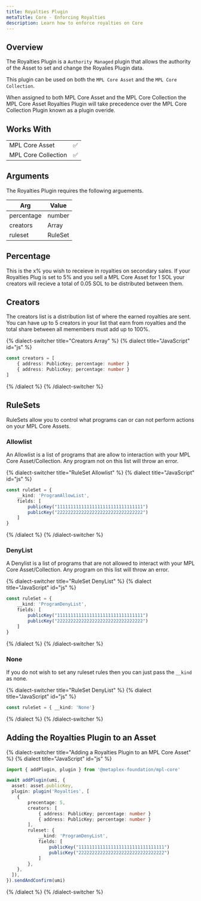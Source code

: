 ```yaml
---
title: Royalties Plugin
metaTitle: Core - Enforcing Royalties
description: Learn how to enforce royalties on Core
---
```


## Overview

The Royalties Plugin is a `Authority Managed` plugin that allows the authority of the Asset to set and change the Royalies Plugin data.

This plugin can be used on both the `MPL Core Asset` and the `MPL Core Collection`.

When assigned to both MPL Core Asset and the MPL Core Collection the MPL Core Asset Royalties Plugin will take precedence over the MPL Core Collection Plugin known as a plugin overide.

## Works With

|                     |     |
| ------------------- | --- |
| MPL Core Asset      | ✅  |
| MPL Core Collection | ✅  |

## Arguments

The Royalties Plugin requires the following arguements.

| Arg        | Value              |
| ---------- | ------------------ |
| percentage | number             |
| creators   | Array<CreatorArgs> |
| ruleset    | RuleSet            |

## Percentage

This is the x% you wish to receieve in royalties on secondary sales. If your Royalties Plug is set to 5% and you sell a MPL Core Asset for 1 SOL your creators will recieve a total of 0.05 SOL to be distributed between them.

## Creators

The creators list is a distribution list of where the earned royalties are sent. You can have up to 5 creators in your list that earn from royalties and the total share between all memembers must add up to 100%.

{% dialect-switcher title="Creators Array" %}
{% dialect title="JavaScript" id="js" %}

```ts
const creators = [
    { address: PublicKey; percentage: number }
    { address: PublicKey; percentage: number }
]
```

{% /dialect %}
{% /dialect-switcher %}

## RuleSets

RuleSets allow you to control what programs can or can not perform actions on your MPL Core Assets.

### Allowlist

An Allowlist is a list of programs that are allow to interaction with your MPL Core Asset/Collection. Any program not on this list will throw an error.

{% dialect-switcher title="RuleSet Allowlist" %}
{% dialect title="JavaScript" id="js" %}

```ts
const ruleSet = {
	__kind: 'ProgramAllowList',
	fields: [
		publicKey("11111111111111111111111111111111")
		publicKey("22222222222222222222222222222222")
	]
}
```

{% /dialect %}
{% /dialect-switcher %}

### DenyList

A Denylist is a list of programs that are not allowed to interact with your MPL Core Asset/Collection. Any program on this list will throw an error.

{% dialect-switcher title="RuleSet DenyList" %}
{% dialect title="JavaScript" id="js" %}

```ts
const ruleSet = {
	__kind: 'ProgramDenyList',
	fields: [
		publicKey("11111111111111111111111111111111")
		publicKey("22222222222222222222222222222222")
	]
}
```

{% /dialect %}
{% /dialect-switcher %}

### None

If you do not wish to set any ruleset rules then you can just pass the `__kind` as none.

{% dialect-switcher title="RuleSet DenyList" %}
{% dialect title="JavaScript" id="js" %}

```ts
const ruleSet = { __kind: 'None'}
```

{% /dialect %}
{% /dialect-switcher %}

## Adding the Royalties Plugin to an Asset

{% dialect-switcher title="Adding a Royalties Plugin to an MPL Core Asset" %}
{% dialect title="JavaScript" id="js" %}

```ts
import { addPlugin, plugin } from '@metaplex-foundation/mpl-core'

await addPlugin(umi, {
  asset: asset.publicKey,
  plugin: plugin('Royalties', [
    {
        precentage: 5,
        creators: [
            { address: PublicKey; percentage: number }
            { address: PublicKey; percentage: number }
        ],
      	ruleset: {
			__kind: 'ProgramDenyList',
			fields: [
				publicKey("11111111111111111111111111111111")
				publicKey("22222222222222222222222222222222")
			]
		},
    },
  ]),
}).sendAndConfirm(umi)
```

{% /dialect %}
{% /dialect-switcher %}
